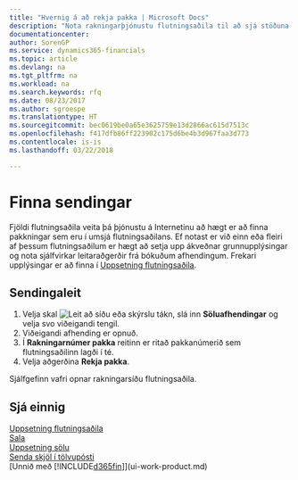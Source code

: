 ```yaml
---
title: "Hvernig á að rekja pakka | Microsoft Docs"
description: "Nota rakningarþjónustu flutningsaðila til að sjá stöðuna á sendingu."
documentationcenter: 
author: SorenGP
ms.service: dynamics365-financials
ms.topic: article
ms.devlang: na
ms.tgt_pltfrm: na
ms.workload: na
ms.search.keywords: rfq
ms.date: 08/23/2017
ms.author: sgroespe
ms.translationtype: HT
ms.sourcegitcommit: bec0619be0a65e3625759e13d2866ac615d7513c
ms.openlocfilehash: f417dfb86ff223902c175d6be4b3d967faa3d773
ms.contentlocale: is-is
ms.lasthandoff: 03/22/2018

---
```

# <a name="track-packages"></a>Finna sendingar
Fjöldi flutningsaðila veita þá þjónustu á Internetinu að hægt er að finna pakkningar sem eru í umsjá flutningsaðilans. Ef notast er við einn eða fleiri af þessum flutningsaðilum er hægt að setja upp ákveðnar grunnupplýsingar og nota sjálfvirkar leitaraðgerðir frá bókuðum afhendingum. Frekari upplýsingar er að finna í [Uppsetning flutningsaðila](sales-how-to-set-up-shipping-agents.md).

## <a name="to-track-a-package"></a>Sendingaleit
1. Velja skal ![Leit að síðu eða skýrslu](media/ui-search/search_small.png "Leit að síðu eða skýrslu táknið") tákn, slá inn **Söluafhendingar** og velja svo viðeigandi tengil.
2. Viðeigandi afhending er opnuð.
3. Í **Rakningarnúmer pakka** reitinn er ritað pakkanúmerið sem flutningsaðilinn lagði í té.
4. Velja aðgerðina **Rekja pakka**.

Sjálfgefinn vafri opnar rakningarsíðu flutningsaðila.

## <a name="see-also"></a>Sjá einnig
[Uppsetning flutningsaðila](sales-how-to-set-up-shipping-agents.md)  
[Sala](sales-manage-sales.md)  
[Uppsetning sölu](sales-setup-sales.md)  
[Senda skjöl í tölvupósti](ui-how-send-documents-email.md)  
[Unnið með [!INCLUDE[d365fin](includes/d365fin_md.md)]](ui-work-product.md)

